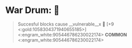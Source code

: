 # **War Drum**: 🥁 
> Succesful blocks cause __vulnerable__x 👥 [+9 <:gold:1058304371940655185>]
<:engram_white:905446786230022174> __COMMON__ <:engram_white:905446786230022174>
